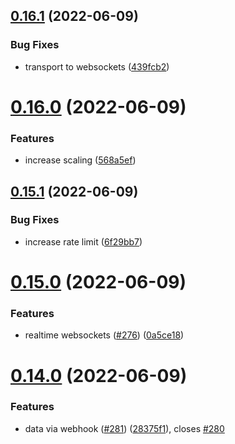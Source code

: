 ## [0.16.1](https://github.com/EddieHubCommunity/api/compare/v0.16.0...v0.16.1) (2022-06-09)


### Bug Fixes

* transport to websockets ([439fcb2](https://github.com/EddieHubCommunity/api/commit/439fcb244f5fed2e392510fbb6bb3f2a4e7eac8a))



# [0.16.0](https://github.com/EddieHubCommunity/api/compare/v0.15.1...v0.16.0) (2022-06-09)


### Features

* increase scaling ([568a5ef](https://github.com/EddieHubCommunity/api/commit/568a5effc76000bf085aa2cef34ba266ffd4ed85))



## [0.15.1](https://github.com/EddieHubCommunity/api/compare/v0.15.0...v0.15.1) (2022-06-09)


### Bug Fixes

* increase rate limit ([6f29bb7](https://github.com/EddieHubCommunity/api/commit/6f29bb71febf50b7d2b5355ad9fe0b8ea6d8e6b0))



# [0.15.0](https://github.com/EddieHubCommunity/api/compare/v0.14.0...v0.15.0) (2022-06-09)


### Features

* realtime websockets ([#276](https://github.com/EddieHubCommunity/api/issues/276)) ([0a5ce18](https://github.com/EddieHubCommunity/api/commit/0a5ce18137bce0c2280021a2bceabfdb7617ddf8))



# [0.14.0](https://github.com/EddieHubCommunity/api/compare/v0.13.0...v0.14.0) (2022-06-09)


### Features

* data via webhook ([#281](https://github.com/EddieHubCommunity/api/issues/281)) ([28375f1](https://github.com/EddieHubCommunity/api/commit/28375f11a27339875d363fa875ce8847cd8c20c3)), closes [#280](https://github.com/EddieHubCommunity/api/issues/280)



